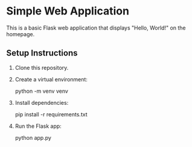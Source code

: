 # Simple Web Application

This is a basic Flask web application that displays "Hello, World!" on the homepage.

## Setup Instructions
1. Clone this repository.
2. Create a virtual environment:
   
   python -m venv venv
  
3. Install dependencies:
   
   pip install -r requirements.txt
   
4. Run the Flask app:
   
   python app.py
 
